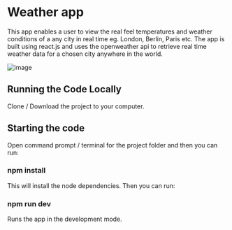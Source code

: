 # Weather app

This app enables a user to view the real feel temperatures and weather conditions of a any city in real time eg. London, Berlin, Paris etc. The app is built using react.js and uses the openweather api to retrieve real time weather data for a chosen city anywhere in the world. 

![image](https://github.com/johnnyd81/weather-app/assets/95863021/947e8fef-5caf-4e41-9bf8-4737f3da124e)

## Running the Code Locally
Clone / Download the project to your computer.

## Starting the code
Open command prompt / terminal for the project folder and then you can run:

### npm install
This will install the node dependencies. Then you can run:

### npm run dev
Runs the app in the development mode.




